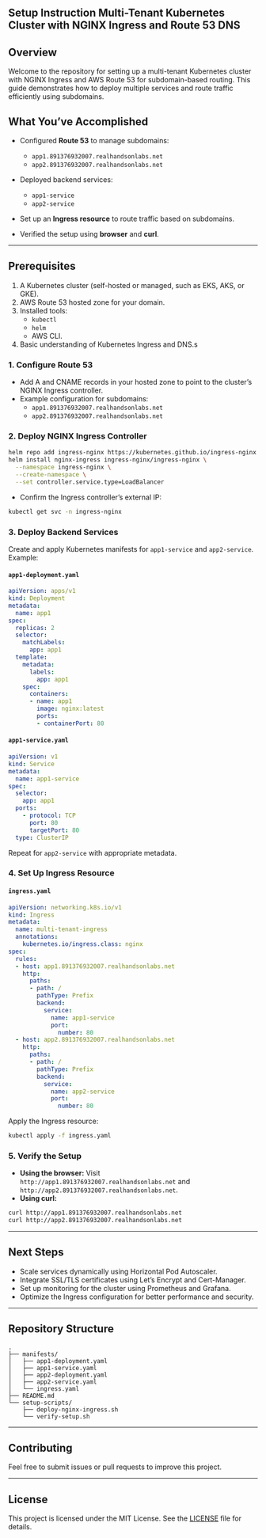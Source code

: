 
## Setup Instruction Multi-Tenant Kubernetes Cluster with NGINX Ingress and Route 53 DNS

## Overview

Welcome to the repository for setting up a multi-tenant Kubernetes cluster with NGINX Ingress and AWS Route 53 for subdomain-based routing. This guide demonstrates how to deploy multiple services and route traffic efficiently using subdomains.

## What You’ve Accomplished

- Configured **Route 53** to manage subdomains:
  - `app1.891376932007.realhandsonlabs.net`
  - `app2.891376932007.realhandsonlabs.net`
- Deployed backend services:
  - `app1-service`
  - `app2-service`
    
- Set up an **Ingress resource** to route traffic based on subdomains.
- Verified the setup using **browser** and **curl**.

---

## Prerequisites

1. A Kubernetes cluster (self-hosted or managed, such as EKS, AKS, or GKE).
2. AWS Route 53 hosted zone for your domain.
3. Installed tools:
   - `kubectl`
   - `helm`
   - AWS CLI.
4. Basic understanding of Kubernetes Ingress and DNS.s

### 1. Configure Route 53

- Add A and CNAME records in your hosted zone to point to the cluster’s NGINX Ingress controller.
- Example configuration for subdomains:
  - `app1.891376932007.realhandsonlabs.net`
  - `app2.891376932007.realhandsonlabs.net`

### 2. Deploy NGINX Ingress Controller

```bash
helm repo add ingress-nginx https://kubernetes.github.io/ingress-nginx
helm install nginx-ingress ingress-nginx/ingress-nginx \
  --namespace ingress-nginx \
  --create-namespace \
  --set controller.service.type=LoadBalancer
```

- Confirm the Ingress controller’s external IP:

```bash
kubectl get svc -n ingress-nginx
```

### 3. Deploy Backend Services

Create and apply Kubernetes manifests for `app1-service` and `app2-service`. Example:

#### `app1-deployment.yaml`

```yaml
apiVersion: apps/v1
kind: Deployment
metadata:
  name: app1
spec:
  replicas: 2
  selector:
    matchLabels:
      app: app1
  template:
    metadata:
      labels:
        app: app1
    spec:
      containers:
      - name: app1
        image: nginx:latest
        ports:
        - containerPort: 80
```

#### `app1-service.yaml`

```yaml
apiVersion: v1
kind: Service
metadata:
  name: app1-service
spec:
  selector:
    app: app1
  ports:
    - protocol: TCP
      port: 80
      targetPort: 80
  type: ClusterIP
```

Repeat for `app2-service` with appropriate metadata.

### 4. Set Up Ingress Resource

#### `ingress.yaml`

```yaml
apiVersion: networking.k8s.io/v1
kind: Ingress
metadata:
  name: multi-tenant-ingress
  annotations:
    kubernetes.io/ingress.class: nginx
spec:
  rules:
  - host: app1.891376932007.realhandsonlabs.net
    http:
      paths:
      - path: /
        pathType: Prefix
        backend:
          service:
            name: app1-service
            port:
              number: 80
  - host: app2.891376932007.realhandsonlabs.net
    http:
      paths:
      - path: /
        pathType: Prefix
        backend:
          service:
            name: app2-service
            port:
              number: 80
```

Apply the Ingress resource:

```bash
kubectl apply -f ingress.yaml
```

### 5. Verify the Setup

- **Using the browser:** Visit `http://app1.891376932007.realhandsonlabs.net` and `http://app2.891376932007.realhandsonlabs.net`.
- **Using curl:**

```bash
curl http://app1.891376932007.realhandsonlabs.net
curl http://app2.891376932007.realhandsonlabs.net
```

---

## Next Steps

- Scale services dynamically using Horizontal Pod Autoscaler.
- Integrate SSL/TLS certificates using Let’s Encrypt and Cert-Manager.
- Set up monitoring for the cluster using Prometheus and Grafana.
- Optimize the Ingress configuration for better performance and security.

---

## Repository Structure

```
.
├── manifests/
│   ├── app1-deployment.yaml
│   ├── app1-service.yaml
│   ├── app2-deployment.yaml
│   ├── app2-service.yaml
│   └── ingress.yaml
├── README.md
└── setup-scripts/
    ├── deploy-nginx-ingress.sh
    └── verify-setup.sh
```

---

## Contributing

Feel free to submit issues or pull requests to improve this project.

---

## License

This project is licensed under the MIT License. See the [LICENSE](LICENSE) file for details.


